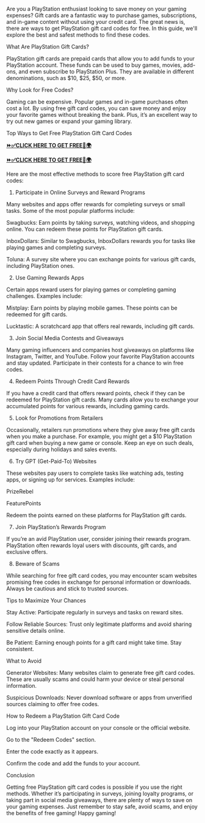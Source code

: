 Are you a PlayStation enthusiast looking to save money on your gaming expenses? Gift cards are a fantastic way to purchase games, subscriptions, and in-game content without using your credit card. The great news is, there are ways to get PlayStation gift card codes for free. In this guide, we'll explore the best and safest methods to find these codes.

What Are PlayStation Gift Cards?

PlayStation gift cards are prepaid cards that allow you to add funds to your PlayStation account. These funds can be used to buy games, movies, add-ons, and even subscribe to PlayStation Plus. They are available in different denominations, such as $10, $25, $50, or more.

Why Look for Free Codes?

Gaming can be expensive. Popular games and in-game purchases often cost a lot. By using free gift card codes, you can save money and enjoy your favorite games without breaking the bank. Plus, it’s an excellent way to try out new games or expand your gaming library.

Top Ways to Get Free PlayStation Gift Card Codes

**[⏩✅CLICK HERE TO GET FREE📌🌍](https://tinyurl.com/pnscard444)**

**[⏩✅CLICK HERE TO GET FREE📌🌍](https://tinyurl.com/pnscard444)**

Here are the most effective methods to score free PlayStation gift card codes:

1. Participate in Online Surveys and Reward Programs

Many websites and apps offer rewards for completing surveys or small tasks. Some of the most popular platforms include:

Swagbucks: Earn points by taking surveys, watching videos, and shopping online. You can redeem these points for PlayStation gift cards.

InboxDollars: Similar to Swagbucks, InboxDollars rewards you for tasks like playing games and completing surveys.

Toluna: A survey site where you can exchange points for various gift cards, including PlayStation ones.

2. Use Gaming Rewards Apps

Certain apps reward users for playing games or completing gaming challenges. Examples include:

Mistplay: Earn points by playing mobile games. These points can be redeemed for gift cards.

Lucktastic: A scratchcard app that offers real rewards, including gift cards.

3. Join Social Media Contests and Giveaways

Many gaming influencers and companies host giveaways on platforms like Instagram, Twitter, and YouTube. Follow your favorite PlayStation accounts and stay updated. Participate in their contests for a chance to win free codes.

4. Redeem Points Through Credit Card Rewards

If you have a credit card that offers reward points, check if they can be redeemed for PlayStation gift cards. Many cards allow you to exchange your accumulated points for various rewards, including gaming cards.

5. Look for Promotions from Retailers

Occasionally, retailers run promotions where they give away free gift cards when you make a purchase. For example, you might get a $10 PlayStation gift card when buying a new game or console. Keep an eye on such deals, especially during holidays and sales events.

6. Try GPT (Get-Paid-To) Websites

These websites pay users to complete tasks like watching ads, testing apps, or signing up for services. Examples include:

PrizeRebel

FeaturePoints

Redeem the points earned on these platforms for PlayStation gift cards.

7. Join PlayStation’s Rewards Program

If you’re an avid PlayStation user, consider joining their rewards program. PlayStation often rewards loyal users with discounts, gift cards, and exclusive offers.

8. Beware of Scams

While searching for free gift card codes, you may encounter scam websites promising free codes in exchange for personal information or downloads. Always be cautious and stick to trusted sources.

Tips to Maximize Your Chances

Stay Active: Participate regularly in surveys and tasks on reward sites.

Follow Reliable Sources: Trust only legitimate platforms and avoid sharing sensitive details online.

Be Patient: Earning enough points for a gift card might take time. Stay consistent.

What to Avoid

Generator Websites: Many websites claim to generate free gift card codes. These are usually scams and could harm your device or steal personal information.

Suspicious Downloads: Never download software or apps from unverified sources claiming to offer free codes.

How to Redeem a PlayStation Gift Card Code

Log into your PlayStation account on your console or the official website.

Go to the "Redeem Codes" section.

Enter the code exactly as it appears.

Confirm the code and add the funds to your account.

Conclusion

Getting free PlayStation gift card codes is possible if you use the right methods. Whether it’s participating in surveys, joining loyalty programs, or taking part in social media giveaways, there are plenty of ways to save on your gaming expenses. Just remember to stay safe, avoid scams, and enjoy the benefits of free gaming! Happy gaming!
